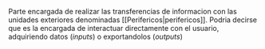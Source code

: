 Parte encargada de realizar las transferencias de informacion con las unidades exteriores denominadas [[Perifericos|perifericos]]. Podria decirse que es la encargada de interactuar directamente con el usuario, adquiriendo datos (*inputs*) o exportandolos (*outputs*)
